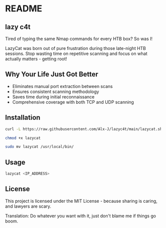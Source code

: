 # README

## lazy c4t
 
Tired of typing the same Nmap commands for every HTB box? So was I!

LazyCat was born out of pure frustration during those late-night HTB sessions. Stop wasting time on repetitive scanning and focus on what actually matters - getting root!


## Why Your Life Just Got Better

- Eliminates manual port extraction between scans
- Ensures consistent scanning methodology
- Saves time during initial reconnaissance 
- Comprehensive coverage with both TCP and UDP scanning

## Installation
```bash
curl -L https://raw.githubusercontent.com/Alx-J/lazyc4t/main/lazycat.sh -o lazycat

chmod +x lazycat

sudo mv lazycat /usr/local/bin/
```

## Usage
```bash
lazycat <IP_ADDRESS>
```

## License

This project is licensed under the MIT License - because sharing is caring, and lawyers are scary.

Translation: Do whatever you want with it, just don't blame me if things go boom.

